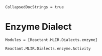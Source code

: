 ```@meta
CollapsedDocStrings = true
```

# Enzyme Dialect

```@autodocs
Modules = [Reactant.MLIR.Dialects.enzyme]
```

```@docs
Reactant.MLIR.Dialects.enzyme.Activity
```
